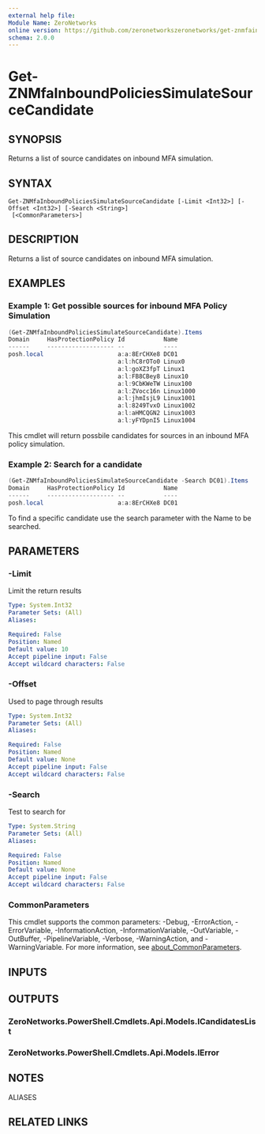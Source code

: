 ```yaml
---
external help file:
Module Name: ZeroNetworks
online version: https://github.com/zeronetworkszeronetworks/get-znmfainboundpoliciessimulatesourcecandidate
schema: 2.0.0
---
```


# Get-ZNMfaInboundPoliciesSimulateSourceCandidate

## SYNOPSIS
Returns a list of source candidates on inbound MFA simulation.

## SYNTAX

```
Get-ZNMfaInboundPoliciesSimulateSourceCandidate [-Limit <Int32>] [-Offset <Int32>] [-Search <String>]
 [<CommonParameters>]
```

## DESCRIPTION
Returns a list of source candidates on inbound MFA simulation.

## EXAMPLES

### Example 1: Get possible sources for inbound MFA Policy Simulation
```powershell
(Get-ZNMfaInboundPoliciesSimulateSourceCandidate).Items
Domain     HasProtectionPolicy Id           Name
------     ------------------- --           ----
posh.local                     a:a:8ErCHXe8 DC01
                               a:l:hC8rOTo0 Linux0
                               a:l:goXZ3fpT Linux1
                               a:l:FB8CBey8 Linux10
                               a:l:9CbKWeTW Linux100
                               a:l:ZVocc16n Linux1000
                               a:l:jhmIsjL9 Linux1001
                               a:l:8249TvxO Linux1002
                               a:l:aHMCQGN2 Linux1003
                               a:l:yFYDpnI5 Linux1004
```

This cmdlet will return possbile candidates for sources in an inbound MFA policy simulation.

### Example 2: Search for a candidate
```powershell
(Get-ZNMfaInboundPoliciesSimulateSourceCandidate -Search DC01).Items
Domain     HasProtectionPolicy Id           Name
------     ------------------- --           ----
posh.local                     a:a:8ErCHXe8 DC01
```

To find a specific candidate use the search parameter with the Name to be searched.

## PARAMETERS

### -Limit
Limit the return results

```yaml
Type: System.Int32
Parameter Sets: (All)
Aliases:

Required: False
Position: Named
Default value: 10
Accept pipeline input: False
Accept wildcard characters: False
```

### -Offset
Used to page through results

```yaml
Type: System.Int32
Parameter Sets: (All)
Aliases:

Required: False
Position: Named
Default value: None
Accept pipeline input: False
Accept wildcard characters: False
```

### -Search
Test to search for

```yaml
Type: System.String
Parameter Sets: (All)
Aliases:

Required: False
Position: Named
Default value: None
Accept pipeline input: False
Accept wildcard characters: False
```

### CommonParameters
This cmdlet supports the common parameters: -Debug, -ErrorAction, -ErrorVariable, -InformationAction, -InformationVariable, -OutVariable, -OutBuffer, -PipelineVariable, -Verbose, -WarningAction, and -WarningVariable. For more information, see [about_CommonParameters](http://go.microsoft.com/fwlink/?LinkID=113216).

## INPUTS

## OUTPUTS

### ZeroNetworks.PowerShell.Cmdlets.Api.Models.ICandidatesList

### ZeroNetworks.PowerShell.Cmdlets.Api.Models.IError

## NOTES

ALIASES

## RELATED LINKS

